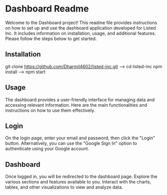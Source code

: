 # Dashboard Readme
Welcome to the Dashboard project! This readme file provides instructions on how to set up and use the dashboard application developed for Listed Inc. It includes information on installation, usage, and additional features. Please follow the steps below to get started.
## Installation
git clone https://github.com/Dharmil4602/listed-inc.git --> cd listed-inc
npm install --> npm start

## Usage
The dashboard provides a user-friendly interface for managing data and accessing relevant information. Here are the main functionalities and instructions on how to use them effectively.

## Login
On the login page, enter your email and password, then click the "Login" button.
Alternatively, you can use the "Google Sign In" option to authenticate using your Google account.

## Dashboard
Once logged in, you will be redirected to the dashboard page.
Explore the various sections and features available to you.
Interact with the charts, tables, and other visualizations to view and analyze data.
